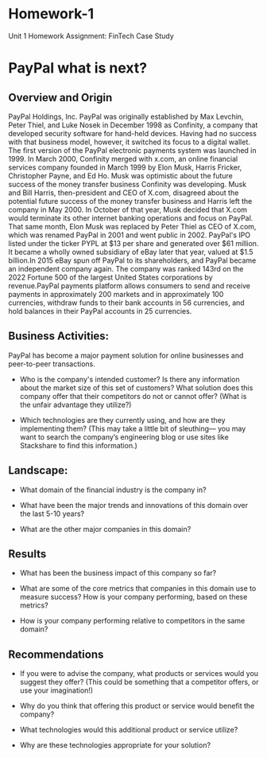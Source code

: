 # Homework-1
Unit 1 Homework Assignment: FinTech Case Study
# PayPal what is next?

## Overview and Origin

PayPal Holdings, Inc.
PayPal was originally established by Max Levchin, Peter Thiel, and Luke Nosek  in December 1998 as Confinity, a company that developed security software for hand-held devices. Having had no success with that business model, however, it switched its focus to a digital wallet. The first version of the PayPal electronic payments system was launched in 1999.
In March 2000, Confinity merged with x.com, an online financial services company founded in March 1999 by Elon Musk, Harris Fricker, Christopher Payne, and Ed Ho.  Musk was optimistic about the future success of the money transfer business Confinity was developing. Musk and Bill Harris, then-president and CEO of X.com, disagreed about the potential future success of the money transfer business and Harris left the company in May 2000. In October of that year, Musk decided that X.com would terminate its other internet banking operations and focus on PayPal. That same month, Elon Musk was replaced by Peter Thiel as CEO of X.com, which was renamed PayPal in 2001 and went public in 2002. PayPal's IPO listed under the ticker PYPL at $13 per share and generated over $61 million.
It became a wholly owned subsidiary of eBay later that year, valued at $1.5 billion.In 2015 eBay spun off PayPal to its shareholders, and PayPal became an independent company again. 
The company was ranked 143rd on the 2022 Fortune 500 of the largest United States corporations by revenue.PayPal payments platform allows consumers to send and receive payments in approximately 200 markets and in approximately 100 currencies, withdraw funds to their bank accounts in 56 currencies, and hold balances in their PayPal accounts in 25 currencies.



## Business Activities:

PayPal has become a major payment solution for online businesses and peer-to-peer transactions.

* Who is the company's intended customer?  Is there any information about the market size of this set of customers?
What solution does this company offer that their competitors do not or cannot offer? (What is the unfair advantage they utilize?)

* Which technologies are they currently using, and how are they implementing them? (This may take a little bit of sleuthing–– you may want to search the company’s engineering blog or use sites like Stackshare to find this information.)


## Landscape:

* What domain of the financial industry is the company in?

* What have been the major trends and innovations of this domain over the last 5-10 years?

* What are the other major companies in this domain?


## Results

* What has been the business impact of this company so far?

* What are some of the core metrics that companies in this domain use to measure success? How is your company performing, based on these metrics?

* How is your company performing relative to competitors in the same domain?


## Recommendations

* If you were to advise the company, what products or services would you suggest they offer? (This could be something that a competitor offers, or use your imagination!)

* Why do you think that offering this product or service would benefit the company?

* What technologies would this additional product or service utilize?

* Why are these technologies appropriate for your solution?
